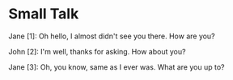 # Small Talk



Jane [1]: Oh hello, I almost didn't see you there. How are you?

John [2]: I'm well, thanks for asking. How about you?


Jane [3]: Oh, you know, same as I ever was. What are you up to?

